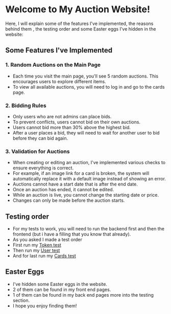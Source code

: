 # Welcome to My Auction Website!

Here, I will explain some of the features I've implemented, the reasons behind them , the testing order and some Easter eggs I've hidden in the website:

## Some Features I've Implemented

### 1. Random Auctions on the Main Page
- Each time you visit the main page, you'll see 5 random auctions. This encourages users to explore different items.
- To view all available auctions, you will need to log in and go to the cards page.

### 2. Bidding Rules
- Only users who are not admins can place bids.
- To prevent conflicts, users cannot bid on their own auctions. 
- Users cannot bid more than 30% above the highest bid.
- After a user places a bid, they will need to wait for another user to bid before they can bid again.

### 3. Validation for Auctions
- When creating or editing an auction, I've implemented various checks to ensure everything is correct. 
- For example, if an image link for a card is broken, the system will automatically replace it with a default image instead of showing an error.
- Auctions cannot have a start date that is after the end date. 
- Once an auction has ended, it cannot be edited. 
- While an auction is live, you cannot change the starting date or price. 
- Changes can only be made before the auction starts.

## Testing order
- For my tests to work, you will need to run the backend first and then the frontend (but i have a filling that you know that already).
- As you asked I made a test order 
- First run my [Token test](../tests/rest/tests/token.http)
- Then run my [User test](../tests/rest/tests/user.http)
- And for last run my [Cards test](../tests/rest/tests/cards.http)

## Easter Eggs
- I've hidden some Easter eggs in the website.
- 2 of them can be found in my front end pages.
- 1 of them can be found in my back end pages more into the testing section.
- I hope you enjoy finding them!